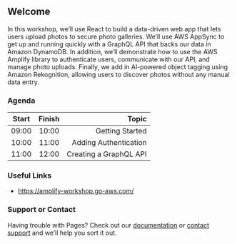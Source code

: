 ## Welcome

In this workshop, we’ll use React to build a data-driven web app that lets users upload photos to secure photo galleries. We’ll use AWS AppSync to get up and running quickly with a GraphQL API that backs our data in Amazon DynamoDB. In addition, we’ll demonstrate how to use the AWS Amplify library to authenticate users, communicate with our API, and manage photo uploads. Finally, we add in AI-powered object tagging using Amazon Rekognition, allowing users to discover photos without any manual data entry.

### Agenda

| Start    | Finish   | Topic                  |
| -------- |:--------:| --------------------:  |
| 09:00    | 10:00    | Getting Started        |
| 10:00    | 11:00    | Adding Authentication  |
| 11:00    | 12:00    | Creating a GraphQL API |

### Useful Links

- https://amplify-workshop.go-aws.com/

### Support or Contact

Having trouble with Pages? Check out our [documentation](https://help.github.com/categories/github-pages-basics/) or [contact support](https://github.com/contact) and we’ll help you sort it out.
